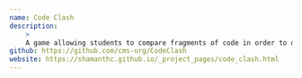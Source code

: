 ```yaml
---
name: Code Clash
description:
    >
    A game allowing students to compare fragments of code in order to develop simple and rapid assessments of subjective quality
github: https://github.com/cms-urg/CodeClash
website: https://shamanthc.github.io/_project_pages/code_clash.html
---
```

